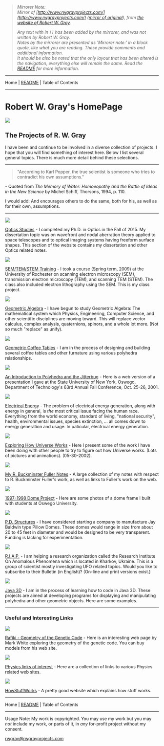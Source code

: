 <!-- Date: 6 January 2016 23:58:26 -->
<!-- Mirrored from www.rwgrayprojects.com/ by HTTrack Website Copier/3.x [XR&CO'2014], Wed, 06 Jan 2016 19:03:09 GMT -->

> *Mirrorer Note:*  
> *Mirror of [http://www.rwgrayprojects.com/](http://www.rwgrayprojects.com/) ([mirror of original](../orginal/www.rwgrayprojects.com/index.html "Notes to Fuller's World Maps")), from [the website of Robert W. Gray](http://www.rwgrayprojects.com/ "rwgrayprojects.com").*
>
> *Any text with in `[]` has been added by the mirrorer, and was not written by Robert W. Gray.*  
> *Notes by the mirrorer are presented as 'Mirrorer note:' in a block quote, like what you are reading. These provide comments and  additional information.*  
> *It should be also be noted that the only layout that has been altered is the navigation, everything else will remain the same.*
> *Read the [README](../../README.md "README.md") for more information.*

- - -

Home | [README](../../README.md "README.md") | Table of Contents

- - -

# Robert W. Gray's HomePage

![](./images/title_image.jpg)

## The Projects of R. W. Gray

I have been and continue to be involved in a diverse collection of projects. I hope that you will find something of interest here. Below I list several general topics.  There is much more detail behind these selections.

- - -

> "According to Karl Popper, the true scientist is someone who tries to contradict his own assumptions."

\- Quoted from <i>The Memory of Water: Homoeopathy and the Battle of Ideas in the New Science</i> by Michel Schiff, Thorsons, 1994, p. 110.

I would add: And encourages others to do the same, both for his, as well as for their own, assumptions.

- - -

![](./optics/images/optics.jpg)

[Optics Studies](../orginal/www.rwgrayprojects.com/optics/index.html) - I completed my Ph.D. in Optics in the Fall of 2015.  My dissertation topic was on wavefront and nodal aberration theory applied to space telescopes and to optical imaging systems having freeform surface shapes.  This section of the website contains my dissertation and other Optics related notes.

![](./semtem_2009/images/tem.jpg)

[SEM/TEM/STEM Training](../orginal/www.rwgrayprojects.com/SEMTEM2009/index.html) - I took a course (Spring term, 2009) at the University of Rochester on scanning electron microscopy (SEM), transmission electron microscopy (TEM), and scanning TEM (STEM).  The class also included electron lithography using the SEM. This is my class project.

![](./geometric_algebra/images/geometric_algebra.jpg)

[Geometric Algebra](../orginal/www.rwgrayprojects.com/GeometricAlgebra/ga01.html) - I have begun to study Geometric Algebra: The mathematical system which Physics, Engineering, Computer Science, and other scientific disciplines are moving toward. This will replace vector calculus, complex analysis, quaternions, spinors, and a whole lot more. (Not so much "replace" as unify).

![](./coffee_tables/imagestable_1/table_thumb.jpg)

[Geometric Coffee Tables](../orginal/www.rwgrayprojects.com/coffetables/ct01.html) - I am in the process of designing and building several coffee tables and other furnature using various polyhedra relationships. 

![](./images/oswego_1.jpg)

[An Introduction to Polyhedra and the Jitterbug](../orginal/www.rwgrayprojects.com/OswegoOct2001/Presentation/prsentationWeb.html) - Here is a web version of a presentation I gave at the State University of New York, Oswego, Department of Technology's 63rd Annual Fall Conference, Oct. 25-26, 2001. 

![](./images/bubble_3c.gif)

[Electrical Energy](../orginal/www.rwgrayprojects.com/energy/energy01.html) - The problem of electrical energy generation, along with energy in general, is <I>the</I> most critical issue facing the human race. Everything from the world economy, standard of living, "national security", health, environmental issues, species extinction, … all comes down to energy generation and usage. In paticular, electrical energy generation. 

![](./images/universe.jpg)

[Exploring How Universe Works](../orginal/www.rwgrayprojects.com/Universe/universe.html) - Here I present some of the work I have been doing with other people to try to figure out how Universe works. (Lots of pictures and animations). (05-30-2002).

![](./images/buckminster_1.jpg)

[My R. Buckminster Fuller Notes](./rbf_notes/table_of_contents.md) - A large collection of my notes with respect to R. Buckminster Fuller's work, as well as links to Fuller's work on the web.

![](./images/dome_project_1.jpg)

[1997-1998 Dome Project](../orginal/www.rwgrayprojects.com/DP98/intro.html) - Here are some photos of a dome frame I built with students at Oswego University. 

![](./images/pd_structures.jpg)

[P.D. Structures](../orginal/www.rwgrayprojects.com/company/company.html) - I have considered starting a company to manufacture Jay Baldwin type Pillow Domes. These domes would range in size from about 20 to 45 feet in diameter and would be designed to be very transparent. Funding is lacking for experimentation.

![](./images/riap_logo.gif)

[R.I.A.P.](../orginal/www.rwgrayprojects.com/RIAP/RIAPHP.html) - I am helping a research organization called the Research Institute On Anomalous Phenomena which is located in Kharkov, Ukraine. This is a group of scientist mostly investigating UFO related topics. Would you like to subscribe to their Bulletin (in English)? (On-line and print versions exist.)

![](./images/java_3d.jpg)

[Java 3D](../orginal/www.rwgrayprojects.com/Java3D/Intro.html) - I am in the process of learning how to code in Java 3D. These projects are aimed at developing programs for displaying and manipulating polyhedra and other geometric objects. Here are some examples.

- - -

### Useful and Interesting Links

![](./images/rafiki.jpg)

[Rafiki - Geometry of the Genetic Code](http://www.codefun.com/) - Here is an interesting web page by Mark White exploring the geometry of the genetic code. You can buy models from his web site.

![](./images/physics.jpg)

[Physics links of interest](../orginal/www.rwgrayprojects.com/links/links01.html) - Here are a collection of links to various Physics related web sites. 

![](./images/wsw.gif)

[HowStuffWorks](http://www.howstuffworks.com/) - A pretty good website which explains how stuff works.

- - -

Home | [README](../../README.md "README.md") | Table of Contents

- - -

Usage Note: My work is copyrighted. You may use my work but you may *not* include my work, or parts of it, in *any* for-profit project without my consent.

[rwgray@rwgrayprojects.com](mailto:rwgray@rwgrayprojects.com)
